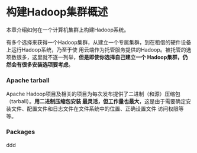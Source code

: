 构建Hadoop集群概述
=================================================================================
本章介绍如何在一个计算机集群上构建Hadoop系统。

有多个选择来获得一个Hadoop集群，从建立一个专属集群，到在租借的硬件设备上运行Hadoop系统，乃至于使
用云端作为托管服务提供的Hadoop。被托管的选项数很多，这里就不逐一列举，**但是即使你选择自己建立一个
Hadoop集群，仍然会有很多安装选项要考虑**。

### Apache tarball
Apache Hadoop项目及相关的项目为每次发布提供了二进制（和源）压缩包（tarball）。**用二进制压缩包安装
最灵活，但工作量也最大**，这是由于需要确定安装文件、配置文件和日志文件在文件系统中的位置、正确设置文件
访问权限等等。

### Packages



















































ddd
